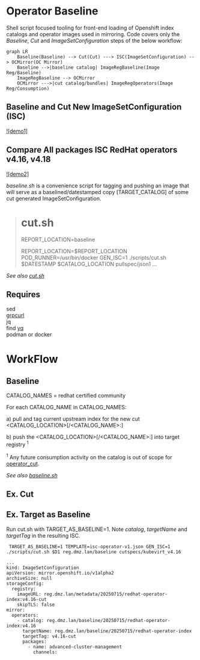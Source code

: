 
# Operator Baseline

Shell script focused tooling for front-end loading of Openshift index catalogs and operator images used in mirroring. Code covers only the _Baseline_, _Cut_ and _ImageSetConfiguration_ steps of the below workflow:

```mermaid
graph LR
    Baseline(Baseline) --> Cut(Cut) ---> ISC(ImageSetConfiguration) --> OCMirror(OC Mirror)
    Baseline -->|baseline catalog| ImageRegBaseline(Image Reg/Baseline)
    ImageRegBaseline --> OCMirror
    OCMirror --->|cut catalog/bundles| ImageRegOperators(Image Reg/Consumption)
```

## Baseline and Cut New ImageSetConfiguration (ISC)

[![demo1]](https://github.com/user-attachments/assets/75e712bc-a85f-480e-a88a-ca5aec020dc9)

## Compare All packages ISC RedHat operators v4.16, v4.18

[![demo2]](https://github.com/user-attachments/assets/2b82e992-4b7f-4f10-b0e5-a5c87a745e05)




_baseline.sh_ is a convenience script for tagging and pushing an image that will serve as a baselined/datestamped copy [TARGET_CATALOG] of some cut generated ImageSetConfiguration.


> # cut.sh
>
> REPORT_LOCATION=baseline
>
> REPORT_LOCATION=$REPORT_LOCATION POD_RUNNER=/usr/bin/docker GEN_ISC=1 ./scripts/cut.sh $DATESTAMP $CATALOG_LOCATION pullspec/json1
> ...

_See also [cut.sh](./scripts/cut.sh)_

## Requires

sed  
[grpcurl](https://github.com/fullstorydev/grpcurl)  
jq  
find
[yq](https://github.com/mikefarah/yq)  
podman or docker


# WorkFlow

## Baseline

 CATALOG_NAMES = redhat certified community

 For each CATALOG_NAME in CATALOG_NAMES:

   a) pull and tag current upstream index for the new cut <CATALOG_LOCATION>[/<CATALOG_NAME>:<VERSION>]

   b) push the <CATALOG_LOCATION>[/<CATALOG_NAME>:<VERSION>] into target registry <sup>1</sup>

<sup>1</sup> Any future consumption activity on the catalog is out of scope for [operator_cut](https://github.com/damobrisbane/operator_cut).

_See also [baseline.sh](./scripts/baseline.sh)_

## Ex. Cut

## Ex. Target as Baseline

Run cut.sh with TARGET_AS_BASELINE=1. Note _catalog_, _targetName_ and _targetTag_ in the resulting ISC.

```
 TARGET_AS_BASELINE=1 TEMPLATE=isc-operator-v1.json GEN_ISC=1 ./scripts/cut.sh $D1 reg.dmz.lan/baseline cutspecs/kubevirt_v4.16

...
kind: ImageSetConfiguration
apiVersion: mirror.openshift.io/v1alpha2
archiveSize: null
storageConfig:
  registry:
    imageURL: reg.dmz.lan/metadata/20250715/redhat-operator-index:v4.16-cut
    skipTLS: false
mirror:
  operators:
    - catalog: reg.dmz.lan/baseline/20250715/redhat-operator-index:v4.16
      targetName: reg.dmz.lan/baseline/20250715/redhat-operator-index
      targetTag: v4.16-cut
      packages:
        - name: advanced-cluster-management
          channels:

```      


